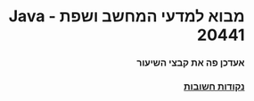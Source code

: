 <div dir="rtl">

# מבוא למדעי המחשב ושפת Java - 20441
### אעדכן פה את קבצי השיעור

### <a href="https://github.com/BuStRaMa/OpenU-IntroToJava/wiki"> נקודות חשובות </a>

</div>
